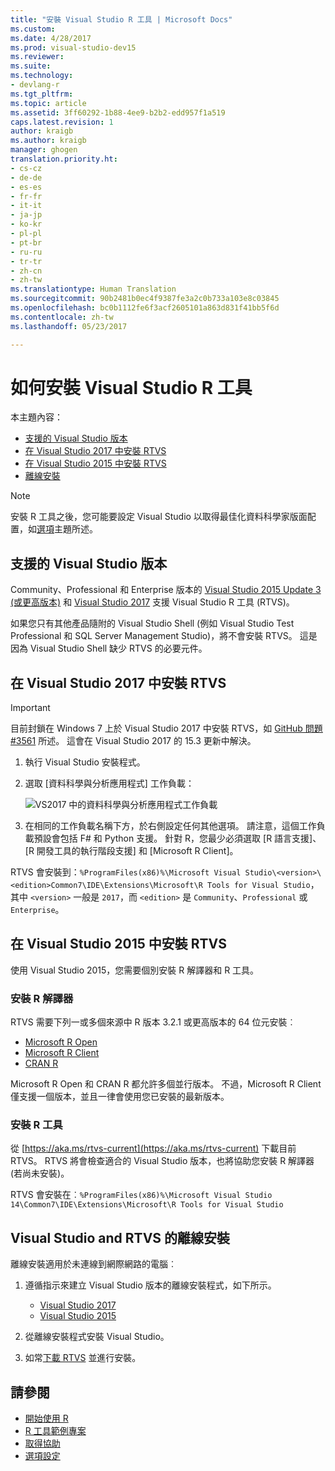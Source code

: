 ```yaml
---
title: "安裝 Visual Studio R 工具 | Microsoft Docs"
ms.custom: 
ms.date: 4/28/2017
ms.prod: visual-studio-dev15
ms.reviewer: 
ms.suite: 
ms.technology:
- devlang-r
ms.tgt_pltfrm: 
ms.topic: article
ms.assetid: 3ff60292-1b88-4ee9-b2b2-edd957f1a519
caps.latest.revision: 1
author: kraigb
ms.author: kraigb
manager: ghogen
translation.priority.ht:
- cs-cz
- de-de
- es-es
- fr-fr
- it-it
- ja-jp
- ko-kr
- pl-pl
- pt-br
- ru-ru
- tr-tr
- zh-cn
- zh-tw
ms.translationtype: Human Translation
ms.sourcegitcommit: 90b2481b0ec4f9387fe3a2c0b733a103e8c03845
ms.openlocfilehash: bc0b1112fe6f3acf2605101a863d831f41bb5f6d
ms.contentlocale: zh-tw
ms.lasthandoff: 05/23/2017

---
```


# <a name="how-to-install-r-tools-for-visual-studio"></a>如何安裝 Visual Studio R 工具

本主題內容：

- [支援的 Visual Studio 版本](#supported-versions-of-visual-studio)
- [在 Visual Studio 2017 中安裝 RTVS](#installing-rtvs-in-visual-studio-2017)
- [在 Visual Studio 2015 中安裝 RTVS](#installing-rtvs-in-visual-studio-2015)
- [離線安裝](#offline-installation-of-visual-studio-and-rtvs)

> [!Note]
> 安裝 R 工具之後，您可能要設定 Visual Studio 以取得最佳化資料科學家版面配置，如[選項](options.md#data-scientist-layout)主題所述。

## <a name="supported-versions-of-visual-studio"></a>支援的 Visual Studio 版本

Community、Professional 和 Enterprise 版本的 [Visual Studio 2015 Update 3 (或更高版本)](http://go.microsoft.com/fwlink/?LinkId=691129) 和 [Visual Studio 2017](https://www.visualstudio.com/downloads/) 支援 Visual Studio R 工具 (RTVS)。 

如果您只有其他產品隨附的 Visual Studio Shell (例如 Visual Studio Test Professional 和 SQL Server Management Studio)，將不會安裝 RTVS。 這是因為 Visual Studio Shell 缺少 RTVS 的必要元件。


## <a name="installing-rtvs-in-visual-studio-2017"></a>在 Visual Studio 2017 中安裝 RTVS

> [!Important]
> 目前封鎖在 Windows 7 上於 Visual Studio 2017 中安裝 RTVS，如 [GitHub 問題 #3561](https://github.com/Microsoft/RTVS/issues/3561) 所述。 這會在 Visual Studio 2017 的 15.3 更新中解決。

1. 執行 Visual Studio 安裝程式。
2. 選取 [資料科學與分析應用程式] 工作負載：

    ![VS2017 中的資料科學與分析應用程式工作負載](media/installation-data-science-workload.png)

3. 在相同的工作負載名稱下方，於右側設定任何其他選項。 請注意，這個工作負載預設會包括 F# 和 Python 支援。 針對 R，您最少必須選取 [R 語言支援]、[R 開發工具的執行階段支援] 和 [Microsoft R Client]。

RTVS 會安裝到：`%ProgramFiles(x86)%\Microsoft Visual Studio\<version>\<edition>Common7\IDE\Extensions\Microsoft\R Tools for Visual Studio`，其中 `<version>` 一般是 `2017`，而 `<edition>` 是 `Community`、`Professional` 或 `Enterprise`。

## <a name="installing-rtvs-in-visual-studio-2015"></a>在 Visual Studio 2015 中安裝 RTVS

使用 Visual Studio 2015，您需要個別安裝 R 解譯器和 R 工具。

### <a name="install-an-r-interpreter"></a>安裝 R 解譯器

RTVS 需要下列一或多個來源中 R 版本 3.2.1 或更高版本的 64 位元安裝︰

* [Microsoft R Open](https://mran.microsoft.com/download/)
* [Microsoft R Client](https://msdn.microsoft.com/microsoft-r/r-client-get-started)
* [CRAN R](https://cran.r-project.org/bin/windows/base/)

Microsoft R Open 和 CRAN R 都允許多個並行版本。 不過，Microsoft R Client 僅支援一個版本，並且一律會使用您已安裝的最新版本。

### <a name="install-the-r-tools"></a>安裝 R 工具

從 [https://aka.ms/rtvs-current](https://aka.ms/rtvs-current) 下載目前 RTVS。 RTVS 將會檢查適合的 Visual Studio 版本，也將協助您安裝 R 解譯器 (若尚未安裝)。

RTVS 會安裝在︰`%ProgramFiles(x86)%\Microsoft Visual Studio 14\Common7\IDE\Extensions\Microsoft\R Tools for Visual Studio`

## <a name="offline-installation-of-visual-studio-and-rtvs"></a>Visual Studio and RTVS 的離線安裝

離線安裝適用於未連線到網際網路的電腦︰

1. 遵循指示來建立 Visual Studio 版本的離線安裝程式，如下所示。 

    - [Visual Studio 2017](../install/create-an-offline-installation-of-visual-studio.md)
    - [Visual Studio 2015](https://msdn.microsoft.com/library/mt706497.aspx)

1. 從離線安裝程式安裝 Visual Studio。
1. 如常[下載 RTVS](https://aka.ms/rtvs-current) 並進行安裝。

## <a name="see-also"></a>請參閱

- [開始使用 R](getting-started-with-r.md)
- [R 工具範例專案](getting-started-samples.md)
- [取得協助](getting-started-help.md)
- [選項設定](options.md)

